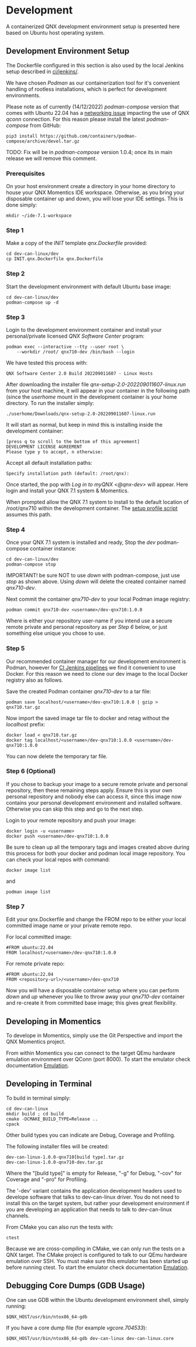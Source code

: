 # Development

A containerized QNX development environment setup is presented here based on
Ubuntu host operating system.

## Development Environment Setup

The Dockerfile configured in this section is also used by the local Jenkins
setup described in [ci/jenkins/](../ci/jenkins).

We have chosen _Podman_ as our containerization tool for it's convenient
handling of rootless installations, which is perfect for development
environments.

Please note as of currently (14/12/2022) _podman-compose_ version that comes
with Ubuntu 22.04 has a
[networking issue](https://github.com/containers/podman-compose/issues/397)
impacting the use of QNX _qconn_ connection. For this reason please install the
latest _podman-compose_ from GitHub:

    pip3 install https://github.com/containers/podman-compose/archive/devel.tar.gz

TODO: Fix will be in _podman-compose_ version 1.0.4; once its in main release we
will remove this comment.


### Prerequisites

On your host environment create a directory in your home directory to house your
QNX Momentics IDE workspace. Otherwise, as you bring your disposable container
up and down, you will lose your IDE settings. This is done simply:

    mkdir ~/ide-7.1-workspace


### Step 1

Make a copy of the _INIT_ template _qnx.Dockerfile_ provided:

    cd dev-can-linux/dev
    cp INIT.qnx.Dockerfile qnx.Dockerfile

### Step 2

Start the development environment with default Ubuntu base image:

    cd dev-can-linux/dev
    podman-compose up -d

### Step 3

Login to the development environment container and install your personal/private
licensed _QNX Software Center_ program:

    podman exec --interactive --tty --user root \
        --workdir /root/ qnx710-dev /bin/bash --login

We have tested this process with:

    QNX Software Center 2.0 Build 202209011607 - Linux Hosts

After downloading the installer file _qnx-setup-2.0-202209011607-linux.run_ from
your host machine, it will appear in your container in the following path (since
the _userhome_ mount in the development container is your home directory. To run
the installer simply:

    ./userhome/Downloads/qnx-setup-2.0-202209011607-linux.run

It will start as normal, but keep in mind this is installing inside the
development container:

    [press q to scroll to the bottom of this agreement]
    DEVELOPMENT LICENSE AGREEMENT
    Please type y to accept, n otherwise:

Accept all default installation paths:

    Specify installation path (default: /root/qnx):

Once started, the pop with _Log in to myQNX <@qnx-dev>_ will appear. Here login
and install your QNX 7.1 system & Momentics.

When prompted allow the QNX 7.1 system to install to the default location of
/root/qnx710 within the development container. The
[setup profile script](setup-profile.sh) assumes this path.


### Step 4

Once your QNX 7.1 system is installed and ready, Stop the _dev_ podman-compose
container instance:

    cd dev-can-linux/dev
    podman-compose stop

IMPORTANT! be sure NOT to use _down_ with podman-compose, just use _stop_ as
shown above. Using _down_ will delete the created container named _qnx710-dev_.

Next commit the container _qnx710-dev_ to your local Podman image registry:

    podman commit qnx710-dev <username>/dev-qnx710:1.0.0

Where <username> is either your repository user-name if you intend use a secure
remote private and personal repository as per _Step 6_ below, or just something
else unique you chose to use.

### Step 5

Our recommended container manager for our development environment is Podman,
however for [CI Jenkins pipelines](../ci/jenkins) we find it convenient to use
Docker. For this reason we need to clone our dev image to the local Docker
registry also as follows.

Save the created Podman container _qnx710-dev_ to a tar file:

    podman save localhost/<username>/dev-qnx710:1.0.0 | gzip > qnx710.tar.gz

Now import the saved image tar file to docker and retag without the _localhost_
prefix:

    docker load < qnx710.tar.gz
    docker tag localhost/<username>/dev-qnx710:1.0.0 <username>/dev-qnx710:1.0.0

You can now delete the temporary tar file.

### Step 6 (Optional)

If you chose to backup your image to a secure remote private and personal
repository, then these remaining steps apply. Ensure this is your own personal
repository and nobody else can access it, since this image now contains your
personal development environment and installed software. Otherwise you can skip
this step and go to the next step.

Login to your remote repository and push your image:

    docker login -u <username>
    docker push <username>/dev-qnx710:1.0.0

Be sure to clean up all the temporary tags and images created above during this
process for both your docker and podman local image repository. You can check
your local repos with command:

    docker image list

and

    podman image list

### Step 7

Edit your qnx.Dockerfile and change the FROM repo to be either your local
committed image name or your private remote repo.

For local committed image:

    #FROM ubuntu:22.04
    FROM localhost/<username>/dev-qnx710:1.0.0

For remote private repo:

    #FROM ubuntu:22.04
    FROM <repository-url>/<username>/dev-qnx710

Now you will have a disposable container setup where you can perform _down_ and
_up_ whenever you like to throw away your _qnx710-dev_ container and re-create
it from committed base image; this gives great flexibility.


## Developing in Momentics

To develope in Momentics, simply use the Git Perspective and import the QNX
Momentics project.

From within Momentics you can connect to the target QEmu hardware emulation
environment over QConn (port 8000). To start the emulator check documentation
[Emulation](../tests/emulation/).


## Developing in Terminal

To build in terminal simply:

    cd dev-can-linux
    mkdir build ; cd build
    cmake -DCMAKE_BUILD_TYPE=Release ..
    cpack

Other build types you can indicate are Debug, Coverage and Profiling.

The following installer files will be created:

    dev-can-linux-1.0.0-qnx710[build type].tar.gz
    dev-can-linux-1.0.0-qnx710-dev.tar.gz

Where the "[build type]" is empty for Release, "-g" for Debug, "-cov" for
Coverage and "-pro" for Profiling.

The '-dev' variant contains the application development headers used to develope
software that talks to dev-can-linux driver. You do not need to install this on
the target system, but rather your development environment if you are developing
an application that needs to talk to dev-can-linux channels.

From CMake you can also run the tests with:

    ctest

Because we are cross-compiling in CMake, we can only run the tests on a QNX
target. The CMake project is configured to talk to our QEmu hardware emulation
over SSH. You must make sure this emulator has been started up before running
ctest. To start the emulator check documentation
[Emulation](../tests/emulation/).


## Debugging Core Dumps (GDB Usage)

One can use GDB within the Ubuntu development environment shell, simply running:

    $QNX_HOST/usr/bin/ntox86_64-gdb

If you have a core dump file (for example _vgcore.704533_):

    $QNX_HOST/usr/bin/ntox86_64-gdb dev-can-linux dev-can-linux.core

